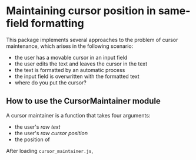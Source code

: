 # Maintaining cursor position in same-field formatting

This package implements several approaches to the problem of cursor
maintenance, which arises in the following scenario:

- the user has a movable cursor in an input field
- the user edits the text and leaves the cursor in the text
- the text is formatted by an automatic process
- the input field is overwritten with the formatted text
- where do you put the cursor?


## How to use the CursorMaintainer module

A cursor maintainer is a function that takes four arguments:

- the user's *raw text*
- the user's *raw cursor position*
- the position of 

After loading `cursor_maintainer.js`,

